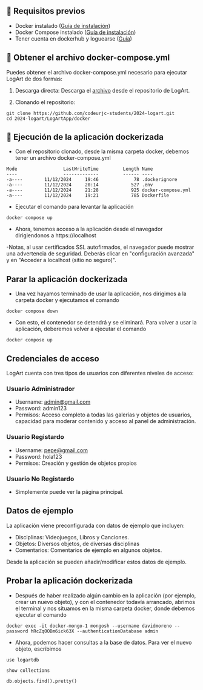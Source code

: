 ## 📌 Requisitos previos

- Docker instalado ([Guía de instalación](https://docs.docker.com/get-docker/))
- Docker Compose instalado ([Guía de instalación](https://docs.docker.com/compose/install/))
- Tener cuenta en dockerhub y loguearse ([Guía](https://docs.docker.com/docker-hub/quickstart/))

## 🐋 Obtener el archivo docker-compose.yml

Puedes obtener el archivo docker-compose.yml necesario para ejecutar LogArt de dos formas:

1. Descarga directa: Descarga el [archivo](https://github.com/codeurjc-students/2024-logart/blob/main/LogArtApp/docker/docker-compose.yml) desde el repositorio de LogArt.

2. Clonando el repositorio:

```
git clone https://github.com/codeurjc-students/2024-logart.git
cd 2024-logart/LogArtApp/docker
```

## 🐳 Ejecución de la aplicación dockerizada

- Con el repositorio clonado, desde la misma carpeta docker, debemos tener un archivo docker-compose.yml

```
Mode                 LastWriteTime         Length Name
----                 -------------         ------ ----
-a----        11/12/2024     19:46             78 .dockerignore
-a----        11/12/2024     20:14            527 .env
-a----        11/12/2024     21:28            925 docker-compose.yml
-a----        11/12/2024     19:21            785 Dockerfile
```

- Ejecutar el comando para levantar la aplicación

```
docker compose up
```

- Ahora, tenemos acceso a la aplicación desde el navegador dirigiendonos a https://localhost

-Notas, al usar certificados SSL autofirmados, el navegador puede mostrar una advertencia de seguridad. Deberás clicar en "configuración avanzada" y en "Acceder a localhost (sitio no seguro)".

## Parar la aplicación dockerizada

- Una vez hayamos terminado de usar la aplicación, nos dirigimos a la carpeta docker y ejecutamos el comando

```
docker compose down
```

- Con esto, el contenedor se detendrá y se eliminará. Para volver a usar la aplicación, deberemos volver a ejecutar el comando

```
docker compose up
```

## Credenciales de acceso

LogArt cuenta con tres tipos de usuarios con diferentes niveles de acceso:

### Usuario Administrador

- Username: admin@gmail.com
- Password: admin123
- Permisos: Acceso completo a todas las galerías y objetos de usuarios, capacidad para moderar contenido y acceso al panel de administración.

### Usuario Registardo

- Username: pepe@gmail.com
- Password: hola123
- Permisos: Creación y gestión de objetos propios

### Usuario No Registardo

- Simplemente puede ver la página principal.

## Datos de ejemplo

La aplicación viene preconfigurada con datos de ejemplo que incluyen:

- Disciplinas: Videojuegos, Libros y Canciones.
- Objetos: Diversos objetos, de diversas disciplinas
- Comentarios: Comentarios de ejemplo en algunos objetos.

Desde la aplicación se pueden añadir/modificar estos datos de ejemplo.

## Probar la aplicación dockerizada

- Después de haber realizado algún cambio en la aplicación (por ejemplo, crear un nuevo objeto), y con el contenedor todavía arrancado, abrimos el terminal y nos situamos en la misma carpeta docker, donde debemos ejecutar el comando

```
docker exec -it docker-mongo-1 mongosh --username davidmoreno --password hRcZqOOBm6ick63X --authenticationDatabase admin
```

- Ahora, podemos hacer consultas a la base de datos. Para ver el nuevo objeto, escribimos

```
use logartdb
```

```
show collections
```

```
db.objects.find().pretty()
```
